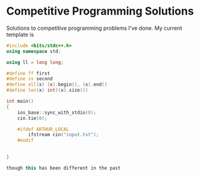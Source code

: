 # Competitive Programming Solutions

Solutions to competitive programming problems I've done. My current template is 

```cpp
#include <bits/stdc++.h>
using namespace std;

using ll = long long;

#define ff first
#define ss second
#define all(x) (x).begin(), (x).end()
#define len(x) int((x).size())

int main()
{
	ios_base::sync_with_stdio(0);
	cin.tie(0);

	#ifdef ARTHUR_LOCAL
		ifstream cin("input.txt");
	#endif

	
}

though this has been different in the past
